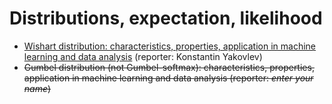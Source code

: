 # Distributions, expectation, likelihood

* [Wishart distribution: characteristics, properties, application in machine learning and data analysis](student_talks/week_1_wishart) (reporter: Konstantin Yakovlev) 
* ~~Gumbel distribution (not Gumbel-softmax): characteristics, properties, application in machine learning and data analysis (reporter: *enter your name*)~~




